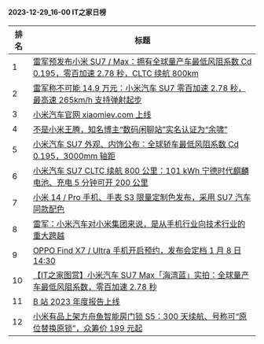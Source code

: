 #### 2023-12-29_16-00  IT之家日榜

| 排名 | 标题|
| --- | ---|
| 1 | [雷军预发布小米 SU7 / Max：拥有全球量产车最低风阻系数 Cd 0.195，零百加速 2.78 秒，CLTC 续航 800km](https://www.ithome.com/0/742/182.htm) |
| 2 | [雷军称不可能 14.9 万元：小米汽车 SU7 零百加速 2.78 秒，最高速 265km/h 支持弹射起步](https://www.ithome.com/0/742/180.htm) |
| 3 | [小米汽车官网 xiaomiev.com 上线](https://www.ithome.com/0/742/199.htm) |
| 4 | [不是小米王腾，知名博主“数码闲聊站”实名认证为“余啸”](https://www.ithome.com/0/742/343.htm) |
| 5 | [小米汽车 SU7 外观、内饰公布：全球轿车最低风阻系数 Cd 0.195，3000mm 轴距](https://www.ithome.com/0/742/173.htm) |
| 6 | [小米汽车 SU7 CLTC 续航 800 公里：101 kWh 宁德时代麒麟电池、充电 5 分钟可开 200 公里](https://www.ithome.com/0/742/181.htm) |
| 7 | [小米 14 / Pro 手机、手表 S3 限量定制色发布，采用 SU7 汽车同款配色](https://www.ithome.com/0/742/184.htm) |
| 8 | [雷军：小米汽车对小米集团来说，是从手机行业向技术行业的重大跨越](https://www.ithome.com/0/742/196.htm) |
| 9 | [OPPO Find X7 / Ultra 手机开启预约，发布会定档 1 月 8 日 14:30](https://www.ithome.com/0/742/269.htm) |
| 10 | [【IT之家图赏】小米汽车 SU7 Max「海湾蓝」实拍：全球量产车最低风阻系数，零百加速 2.78 秒](https://www.ithome.com/0/742/256.htm) |
| 11 | [B 站 2023 年度报告上线](https://www.ithome.com/0/742/174.htm) |
| 12 | [小米有品上架方舟鱼智能房门锁 S5：300 天续航、号称可“原位替换原锁”，众筹价 199 元起](https://www.ithome.com/0/742/259.htm) |
